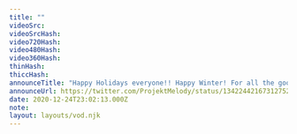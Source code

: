 ```yaml
---
title: ""
videoSrc: 
videoSrcHash: 
video720Hash: 
video480Hash: 
video360Hash: 
thinHash: 
thiccHash: 
announceTitle: "Happy Holidays everyone!! Happy Winter! For all the good boys and girls who are bored today, why not spend some time with your girl Mel"
announceUrl: https://twitter.com/ProjektMelody/status/1342244216731275265
date: 2020-12-24T23:02:13.000Z
note: 
layout: layouts/vod.njk
---
```

